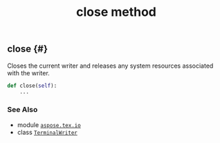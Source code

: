 ﻿---
title: close method
second_title: Aspose.TeX for Python via .NET API References
description: 
type: docs
weight: 20
url: /python-net/aspose.tex.io/terminalwriter/close/
is_root: false
---

## close {#}

Closes the current writer and releases any system resources associated with the writer.



```python
def close(self):
    ...
```





### See Also
* module [`aspose.tex.io`](../../)
* class [`TerminalWriter`](/tex/python-net/aspose.tex.io/terminalwriter)
